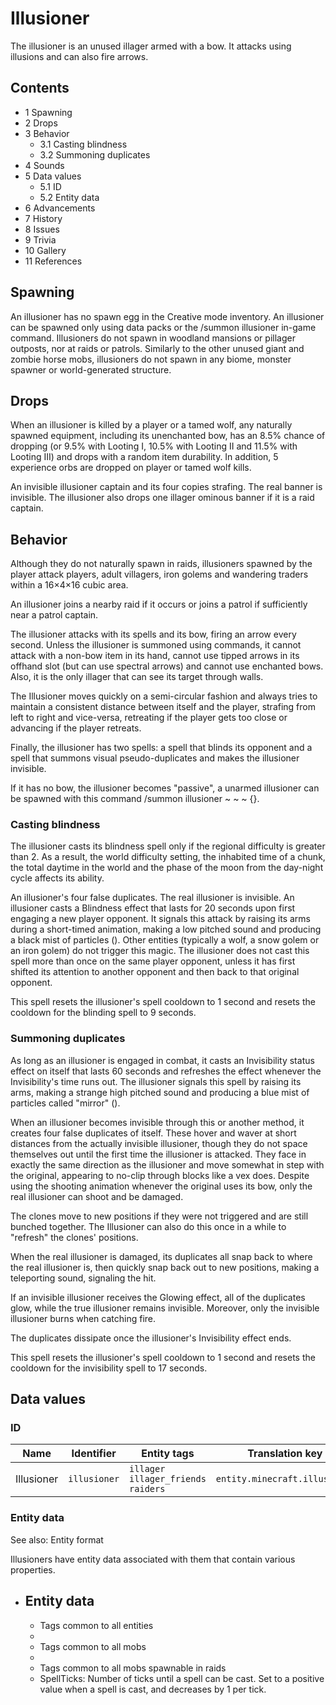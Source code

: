 # Illusioner
The illusioner is an unused illager armed with a bow. It attacks using illusions and can also fire arrows.

## Contents
- 1 Spawning
- 2 Drops
- 3 Behavior
	- 3.1 Casting blindness
	- 3.2 Summoning duplicates
- 4 Sounds
- 5 Data values
	- 5.1 ID
	- 5.2 Entity data
- 6 Advancements
- 7 History
- 8 Issues
- 9 Trivia
- 10 Gallery
- 11 References

## Spawning
An illusioner has no spawn egg in the Creative mode inventory. An illusioner can be spawned only using data packs or the /summon illusioner in-game command. Illusioners do not spawn in woodland mansions or pillager outposts, nor at raids or patrols. Similarly to the other unused giant and zombie horse mobs, illusioners do not spawn in any biome, monster spawner or world-generated structure.

## Drops
When an illusioner is killed by a player or a tamed wolf, any naturally spawned equipment, including its unenchanted bow, has an 8.5% chance of dropping (or 9.5% with Looting I, 10.5% with Looting II and 11.5% with Looting III) and drops with a random item durability. In addition, 5 experience orbs are dropped on player or tamed wolf kills.

An invisible illusioner captain and its four copies strafing. The real banner is invisible.
The illusioner also drops one  illager ominous banner if it is a raid captain.

## Behavior
Although they do not naturally spawn in raids, illusioners spawned by the player attack players, adult villagers, iron golems and wandering traders within a 16×4×16 cubic area. 

An illusioner joins a nearby raid if it occurs or joins a patrol if sufficiently near a patrol captain. 

The illusioner attacks with its spells and its bow, firing an arrow every second. Unless the illusioner is summoned using commands, it cannot attack with a non-bow item in its hand, cannot use tipped arrows in its offhand slot (but can use spectral arrows) and cannot use enchanted bows. Also, it is the only illager that can see its target through walls. 

The Illusioner moves quickly on a semi-circular fashion and always tries to maintain a consistent distance between itself and the player, strafing from left to right and vice-versa, retreating if the player gets too close or advancing if the player retreats. 

Finally, the illusioner has two spells: a spell that blinds its opponent and a spell that summons visual pseudo-duplicates and makes the illusioner invisible.

If it has no bow, the illusioner  becomes "passive", a unarmed illusioner can be spawned with this command /summon illusioner ~ ~ ~ {}.

### Casting blindness
The illusioner casts its blindness spell only if the regional difficulty is greater than 2. As a result, the world difficulty setting, the inhabited time of a chunk, the total daytime in the world and the phase of the moon from the day-night cycle affects its ability.

An illusioner's four false duplicates. The real illusioner is invisible.
An illusioner casts a Blindness effect that lasts for 20 seconds upon first engaging a new player opponent. It signals this attack by raising its arms during a short-timed animation, making a low pitched sound and producing a black mist of particles (). Other entities (typically a wolf, a snow golem or an iron golem) do not trigger this magic. The illusioner does not cast this spell more than once on the same player opponent, unless it has first shifted its attention to another opponent and then back to that original opponent. 

This spell resets the illusioner's spell cooldown to 1 second and resets the cooldown for the blinding spell to 9 seconds.

### Summoning duplicates
As long as an illusioner is engaged in combat, it casts an Invisibility status effect on itself that lasts 60 seconds and refreshes the effect whenever the Invisibility's time runs out. The illusioner signals this spell by raising its arms, making a strange high pitched sound and producing a blue mist of particles called "mirror" ().

When an illusioner becomes invisible through this or another method, it creates four false duplicates of itself. These hover and waver at short distances from the actually invisible illusioner, though they do not space themselves out until the first time the illusioner is attacked. They face in exactly the same direction as the illusioner and move somewhat in step with the original, appearing to no-clip through blocks like a vex does. Despite using the shooting animation whenever the original uses its bow, only the real illusioner can shoot and be damaged.

The clones move to new positions if they were not triggered and are still bunched together. The Illusioner can also do this once in a while to "refresh" the clones' positions.

When the real illusioner is damaged, its duplicates all snap back to where the real illusioner is, then quickly snap back out to new positions, making a teleporting sound, signaling the hit.

If an invisible illusioner receives the Glowing effect, all of the duplicates glow, while the true illusioner remains invisible. Moreover, only the invisible illusioner burns when catching fire.

The duplicates dissipate once the illusioner's Invisibility effect ends.

This spell resets the illusioner's spell cooldown to 1 second and resets the cooldown for the invisibility spell to 17 seconds.

## Data values
### ID
| Name       | Identifier   | Entity tags                                   | Translation key               |
|------------|--------------|-----------------------------------------------|-------------------------------|
| Illusioner | `illusioner` | `illager`<br/>`illager_friends`<br/>`raiders` | `entity.minecraft.illusioner` |

### Entity data
See also: Entity format

Illusioners have entity data associated with them that contain various properties.

- Entity data
	- 
	- Tags common to all entities
	- 
	- Tags common to all mobs
	- 
	- Tags common to all mobs spawnable in raids
	- SpellTicks: Number of ticks until a spell can be cast. Set to a positive value when a spell is cast, and decreases by 1 per tick.

